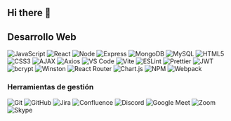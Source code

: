## Hi there 👋

## Desarrollo Web
![JavaScript](https://img.shields.io/badge/JavaScript-F7DF1E?style=flat&logo=javascript&logoColor=black) ![React](https://img.shields.io/badge/React-61DAFB?style=flat&logo=react&logoColor=black) ![Node](https://img.shields.io/badge/Node.js-339933?style=flat&logo=node.js&logoColor=white) ![Express](https://img.shields.io/badge/Express-000000?style=flat&logo=express&logoColor=white) ![MongoDB](https://img.shields.io/badge/MongoDB-47A248?style=flat&logo=mongodb&logoColor=white) ![MySQL](https://img.shields.io/badge/MySQL-4479A1?style=flat&logo=mysql&logoColor=white) ![HTML5](https://img.shields.io/badge/HTML5-E34F26?style=flat&logo=html5&logoColor=white) ![CSS3](https://img.shields.io/badge/CSS3-1572B6?style=flat&logo=css3&logoColor=white) ![AJAX](https://img.shields.io/badge/AJAX-0066FF?style=flat&logo=ajax&logoColor=white) ![Axios](https://img.shields.io/badge/Axios-5A29E4?style=flat&logo=axios&logoColor=white) ![VS Code](https://img.shields.io/badge/VS_Code-007ACC?style=flat&logo=visualstudiocode&logoColor=white) ![Vite](https://img.shields.io/badge/Vite-646CFF?style=flat&logo=vite&logoColor=white) ![ESLint](https://img.shields.io/badge/ESLint-4B32C3?style=flat&logo=eslint&logoColor=white) ![Prettier](https://img.shields.io/badge/Prettier-F7B93E?style=flat&logo=prettier&logoColor=white) ![JWT](https://img.shields.io/badge/JWT-000000?style=flat&logo=jsonwebtokens&logoColor=white) ![bcrypt](https://img.shields.io/badge/bcrypt-000000?style=flat&logo=bcrypt&logoColor=white) ![Winston](https://img.shields.io/badge/Winston-000000?style=flat&logo=winston&logoColor=white) ![React Router](https://img.shields.io/badge/React_Router-CA4245?style=flat&logo=react-router&logoColor=white) ![Chart.js](https://img.shields.io/badge/Chart.js-FF6384?style=flat&logo=chartdotjs&logoColor=white) ![NPM](https://img.shields.io/badge/NPM-CB3837?style=flat&logo=npm&logoColor=white) ![Webpack](https://img.shields.io/badge/Webpack-8DD6F9?style=flat&logo=webpack&logoColor=white)

### Herramientas de gestión
![Git](https://img.shields.io/badge/Git-F05032?style=flat&logo=git&logoColor=white) ![GitHub](https://img.shields.io/badge/GitHub-181717?style=flat&logo=github&logoColor=white) ![Jira](https://img.shields.io/badge/Jira-0052CC?style=flat&logo=jira&logoColor=white) ![Confluence](https://img.shields.io/badge/Confluence-172B4D?style=flat&logo=confluence&logoColor=white) ![Discord](https://img.shields.io/badge/Discord-7289DA?style=flat&logo=discord&logoColor=white) ![Google Meet](https://img.shields.io/badge/Google_Meet-00897B?style=flat&logo=googlemeet&logoColor=white) ![Zoom](https://img.shields.io/badge/Zoom-2D8CFF?style=flat&logo=zoom&logoColor=white) ![Skype](https://img.shields.io/badge/Skype-00AFF0?style=flat&logo=skype&logoColor=white)

<!--
**aldaydev/aldaydev** is a ✨ _special_ ✨ repository because its `README.md` (this file) appears on your GitHub profile.

Here are some ideas to get you started:

- 🔭 I’m currently working on ...
- 🌱 I’m currently learning ...
- 👯 I’m looking to collaborate on ...
- 🤔 I’m looking for help with ...
- 💬 Ask me about ...
- 📫 How to reach me: ...
- 😄 Pronouns: ...
- ⚡ Fun fact: ...
-->
